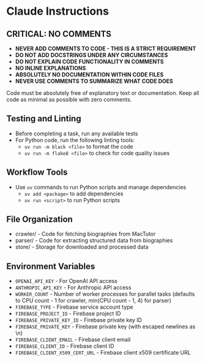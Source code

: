 # Claude Instructions

## CRITICAL: NO COMMENTS

- **NEVER ADD COMMENTS TO CODE - THIS IS A STRICT REQUIREMENT**
- **DO NOT ADD DOCSTRINGS UNDER ANY CIRCUMSTANCES**
- **DO NOT EXPLAIN CODE FUNCTIONALITY IN COMMENTS**
- **NO INLINE EXPLANATIONS**
- **ABSOLUTELY NO DOCUMENTATION WITHIN CODE FILES**
- **NEVER USE COMMENTS TO SUMMARIZE WHAT CODE DOES**

Code must be absolutely free of explanatory text or documentation.
Keep all code as minimal as possible with zero comments.

## Testing and Linting

- Before completing a task, run any available tests
- For Python code, run the following linting tools:
  - `uv run -m black <file>` to format the code
  - `uv run -m flake8 <file>` to check for code quality issues

## Workflow Tools

- Use `uv` commands to run Python scripts and manage dependencies
  - `uv add <package>` to add dependencies
  - `uv run <script>` to run Python scripts

## File Organization

- crawler/ - Code for fetching biographies from MacTutor
- parser/ - Code for extracting structured data from biographies
- store/ - Storage for downloaded and processed data

## Environment Variables

- `OPENAI_API_KEY` - For OpenAI API access
- `ANTHROPIC_API_KEY` - For Anthropic API access
- `WORKER_COUNT` - Number of worker processes for parallel tasks (defaults to CPU count - 1 for crawler, min(CPU count - 1, 4) for parser)
- `FIREBASE_TYPE` - Firebase service account type
- `FIREBASE_PROJECT_ID` - Firebase project ID
- `FIREBASE_PRIVATE_KEY_ID` - Firebase private key ID
- `FIREBASE_PRIVATE_KEY` - Firebase private key (with escaped newlines as \n)
- `FIREBASE_CLIENT_EMAIL` - Firebase client email
- `FIREBASE_CLIENT_ID` - Firebase client ID
- `FIREBASE_CLIENT_X509_CERT_URL` - Firebase client x509 certificate URL